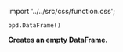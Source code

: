 import '../../src/css/function.css';

<code>bpd.DataFrame()</code>

<div className='base'>
    <p><strong>Creates an empty DataFrame.</strong></p>
</div>